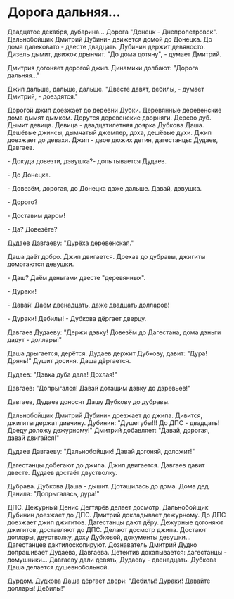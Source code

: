 #  Дорога дальняя...
Двадцатое декабря, дубарина... Дорога "Донецк - Днепропетровск". Дальнобойщик Дмитрий Дубинин движется домой до Донецка. До дома далековато - двесте двадцать. Дубинин держит девяносто. Дизель дымит, движок дрынчит. "До дома дотяну", - думает Дмитрий.

Дмитрия догоняет дорогой джип. Динамики долбают: "Дорога дальняя..."

Джип дальше, дальше, дальше. "Двесте давят, дебилы, - думает Дмитрий, - доездятся."

Дорогой джип доезжает до деревни Дубки. Деревянные деревенские дома дымят дымком. Дерутся деревенские дворняги. Дерево дуб. Дымит девица. Девица - двадцатилетняя доярка Дубкова Даша. Дешёвые джинсы, дымчатый джемпер, доха, дешёвые духи. Джип доезжает до девахи. Джип - двое дюжих детин, дагестанцы: Дудаев, Давгаев.

\- Докуда довезти, дэвушка?- допытывается Дудаев.

\- До Донецка.

\- Довезём, дорогая, до Донецка даже дальше. Давай, дэвушка.

\- Дорого?

\- Доставим даром!

\- Да? Довезёте?

Дудаев Давгаеву: "Дурёха деревенская."

Даша даёт добро. Джип двигается. Доехав до дубравы, джигиты домогаются девушки.

\- Даш? Даём деньгами двесте "деревянных".

\- Дураки!

\- Давай! Даём двенадцать, даже двадцать долларов!

\- Дураки! Дебилы! - Дубкова дёргает дверцу.

Давгаев Дудаеву: "Держи дэвку! Довезём до Дагестана, дома дэньги дадут - доллары!"

Даша дрыгается, дерётся. Дудаев держит Дубкову, давит: "Дура! Дрянь!" Душит досиня. Даша дёргается.

Дудаев: "Дэвка дуба дала! Дохлая!"

Давгаев: "Допрыгался! Давай дотащим дэвку до дэревьев!"

Давгаев, Дудаев доносят Дашу Дубкову до дубравы.

Дальнобойщик Дмитрий Дубинин доезжает до джипа. Дивится, джигиты держат дивчину. Дубинин: "Душегубы!!! До ДПС - двадцать! Доеду доложу дежурному!" Дмитрий добавляет: "Давай, дорогая, давай двигайся!"

Дудаев Давгаеву: "Дальнобойщик! Давай догоняй, доложит!"

Дагестанцы добегают до джипа. Джип двигается. Давгаев давит двесте. Дудаев достаёт двустволку.

Дубрава. Дубкова Даша - дышит. Дотащилась до дома. Дома дед Данила: "Допрыгалась, дура!"

ДПС. Дежурный Денис Дегтярёв делает досмотр. Дальнобойщик Дубинин доезжает до ДПС. Дмитрий докладывает дежурному. До ДПС доезжает джип джигитов. Дагестанцы дают дёру. Дежурные догоняют джигитов, доставляют до ДПС. Делают досмотр джипа. Достают доллары, двустволку, доху Дубковой, документы девушки... Дагестанцев дактилоскопируют. Дознаватель Дмитрий Дудко допрашивает Дудаева, Давгаева. Детектив докапывается: дагестанцы - домушники... Давгаеву дали девять, Дудаеву - двенадцать. Дубкова Даша делается душевнобольной.

Дурдом. Дудкова Даша дёргает двери: "Дебилы! Дураки! Давайте доллары! Дебилы!" 

